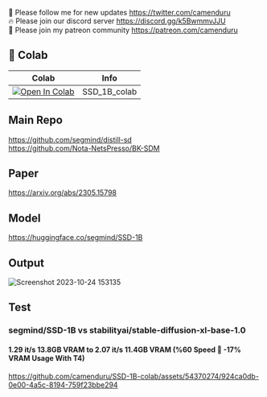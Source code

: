 🐣 Please follow me for new updates https://twitter.com/camenduru <br />
🔥 Please join our discord server https://discord.gg/k5BwmmvJJU <br />
🥳 Please join my patreon community https://patreon.com/camenduru <br />

## 🦒 Colab

| Colab | Info
| --- | --- |
[![Open In Colab](https://colab.research.google.com/assets/colab-badge.svg)](https://colab.research.google.com/github/camenduru/SSD-1B-colab/blob/main/SSD_1B_colab.ipynb) | SSD_1B_colab

## Main Repo
https://github.com/segmind/distill-sd <br />
https://github.com/Nota-NetsPresso/BK-SDM <br />

## Paper
https://arxiv.org/abs/2305.15798

## Model
https://huggingface.co/segmind/SSD-1B

## Output

![Screenshot 2023-10-24 153135](https://github.com/camenduru/SSD-1B-colab/assets/54370274/76b4c4e5-e2c1-485f-9d0d-9b583de02278)

## Test 
### segmind/SSD-1B vs stabilityai/stable-diffusion-xl-base-1.0
#### 1.29 it/s 13.8GB VRAM to 2.07 it/s 11.4GB VRAM (%60 Speed 🚀 -17% VRAM Usage With T4)

https://github.com/camenduru/SSD-1B-colab/assets/54370274/924ca0db-0e00-4a5c-8194-759f23bbe294

